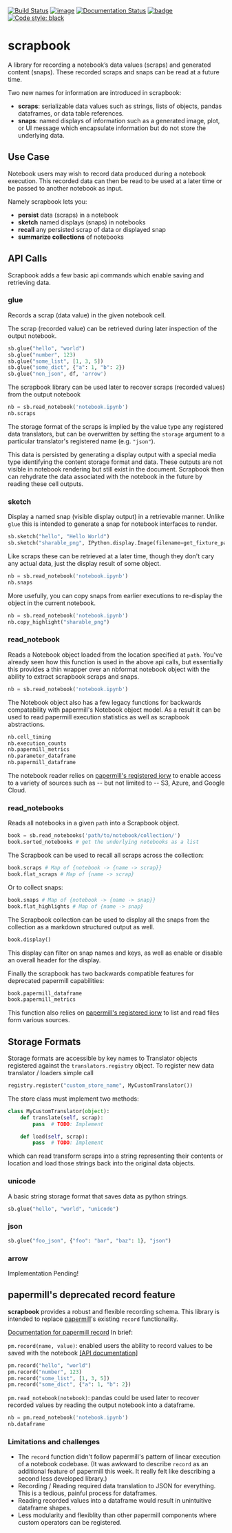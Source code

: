 <!---(binder links generated at https://mybinder.readthedocs.io/en/latest/howto/badges.html and compressed at https://tinyurl.com) -->
[![Build Status](https://travis-ci.org/nteract/scrapbook.svg?branch=master)](https://travis-ci.org/nteract/scrapbook)
[![image](https://codecov.io/github/nteract/scrapbook/coverage.svg?branch=master)](https://codecov.io/github/nteract/scrapbook=master)
[![Documentation Status](https://readthedocs.org/projects/nteract-scrapbook/badge/?version=latest)](https://nteract-scrapbook.readthedocs.io/en/latest/?badge=latest)
[![badge](https://tinyurl.com/ybk8qa3j)](https://mybinder.org/v2/gh/nteract/scrapbook/master?filepath=binder%2FResultsDemo.ipynb)
[![Code style: black](https://img.shields.io/badge/code%20style-black-000000.svg)](https://github.com/ambv/black)

# scrapbook

A library for recording a notebook’s data values (scraps) and generated content (snaps). These recorded scraps and snaps can be read at a future time.

Two new names for information are introduced in scrapbook:

- **scraps**: serializable data values such as strings, lists of objects, pandas dataframes, or data table references.
- **snaps**: named displays of information such as a generated image, plot, or UI message which encapsulate information but do not store the underlying data.

## Use Case

Notebook users may wish to record data produced during a notebook execution.
This recorded data can then be read to be used at a later time or be passed to
another notebook as input.

Namely scrapbook lets you:
- **persist** data (scraps) in a notebook
- **sketch** named displays (snaps) in notebooks
- **recall** any persisted scrap of data or displayed snap
- **summarize collections** of notebooks

## API Calls

Scrapbook adds a few basic api commands which enable saving and retrieving data.

### glue

Records a scrap (data value) in the given notebook cell.

The scrap (recorded value) can be retrieved during later inspection of the output notebook.

```python
sb.glue("hello", "world")
sb.glue("number", 123)
sb.glue("some_list", [1, 3, 5])
sb.glue("some_dict", {"a": 1, "b": 2})
sb.glue("non_json", df, 'arrow')
```

The scrapbook library can be used later to recover scraps (recorded values)  from the output notebook

```python
nb = sb.read_notebook('notebook.ipynb')
nb.scraps
```

The storage format of the scraps is implied by the value type any registered data translators, but can be overwritten by setting the `storage` argument to a particular translator's registered name (e.g. `"json"`).

This data is persisted by generating a display output with a special media type identifying the content storage format and data. These outputs are not visible in notebook rendering but still exist in the document. Scrapbook then can rehydrate the data associated with the notebook in the future by reading these cell outputs. 

### sketch

Display a named snap (visible display output) in a retrievable manner. Unlike `glue` this is intended to generate a snap for notebook interfaces to render.

```python
sb.sketch("hello", "Hello World")
sb.sketch("sharable_png", IPython.display.Image(filename=get_fixture_path("sharable.png")))
```

Like scraps these can be retrieved at a later time, though they don't cary any actual data, just the display result of some object.

```python
nb = sb.read_notebook('notebook.ipynb')
nb.snaps
```

More usefully, you can copy snaps from earlier executions to re-display the object in the current notebook.

```python
nb = sb.read_notebook('notebook.ipynb')
nb.copy_highlight("sharable_png")
```

### read_notebook

Reads a Notebook object loaded from the location specified at `path`. You've already seen how this function is used in the above api calls, but essentially this provides a thin wrapper over an nbformat notebook object with the ability to extract scrapbook scraps and snaps.

```python
nb = sb.read_notebook('notebook.ipynb')
```

The Notebook object also has a few legacy functions for backwards compatability with papermill's Notebook object model. As a result it can be used to read papermill execution statistics as well as scrapbook abstractions.

```python
nb.cell_timing
nb.execution_counts
nb.papermill_metrics
nb.parameter_dataframe
nb.papermill_dataframe
```

The notebook reader relies on [papermill's registered iorw](https://papermill.readthedocs.io/en/latest/reference/papermill-io.html) to enable access to a variety of sources such as -- but not limited to -- S3, Azure, and Google Cloud.

### read_notebooks

Reads all notebooks in a given `path` into a Scrapbook object.

```python
book = sb.read_notebooks('path/to/notebook/collection/')
book.sorted_notebooks # get the underlying notebooks as a list
```

The Scrapbook can be used to recall all scraps across the collection:
```python
book.scraps # Map of {notebook -> {name -> scrap}}
book.flat_scraps # Map of {name -> scrap}
```

Or to collect snaps:

```python
book.snaps # Map of {notebook -> {name -> snap}}
book.flat_highlights # Map of {name -> snap}
```

The Scrapbook collection can be used to display all the snaps from the collection as a markdown structured output as well.

```python
book.display()
```

This display can filter on snap names and keys, as well as enable or disable an overall header for the display.

Finally the scrapbook has two backwards compatible features for deprecated papermill capabilities:

```python
book.papermill_dataframe
book.papermill_metrics
```

This function also relies on [papermill's registered iorw](https://papermill.readthedocs.io/en/latest/reference/papermill-io.html) to list and read files form various sources.

## Storage Formats

Storage formats are accessible by key names to Translator objects registered against the `translators.registry` object. To register new data translator / loaders simple call

```python
registry.register("custom_store_name", MyCustomTranslator())
```

The store class must implement two methods:
```python
class MyCustomTranslator(object):
    def translate(self, scrap):
        pass  # TODO: Implement

    def load(self, scrap):
        pass  # TODO: Implement
```

which can read transform scraps into a string representing their contents or location and load those strings back into the original data objects.

### unicode

A basic string storage format that saves data as python strings.

```python
sb.glue("hello", "world", "unicode")
```

### json

```python
sb.glue("foo_json", {"foo": "bar", "baz": 1}, "json")
```

### arrow

Implementation Pending!

## papermill's deprecated record feature

**scrapbook** provides a robust and flexible recording schema. This library is
intended to replace [papermill](https://papermill.readthedocs.io)'s existing
`record` functionality.

[Documentation for papermill record](https://papermill.readthedocs.io/en/latest/usage.html#recording-values-to-the-notebook)
In brief:

`pm.record(name, value)`: enabled users the ability to record values to be saved
with the notebook [[API documentation]](https://papermill.readthedocs.io/en/latest/reference/papermill.html#papermill.api.record)

```python
pm.record("hello", "world")
pm.record("number", 123)
pm.record("some_list", [1, 3, 5])
pm.record("some_dict", {"a": 1, "b": 2})
```

`pm.read_notebook(notebook)`: pandas could be used later to recover recorded values by reading the output notebook into a dataframe.

```python
nb = pm.read_notebook('notebook.ipynb')
nb.dataframe
```

### Limitations and challenges

- The `record` function didn't follow papermill's pattern of linear execution
  of a notebook codebase. (It was awkward to describe `record` as an additional
  feature of papermill this week. It really felt like describing a second less 
  developed library.)
- Recording / Reading required data translation to JSON for everything. This is
  a tedious, painful process for dataframes.
- Reading recorded values into a dataframe would result in unintuitive dataframe
  shapes.
- Less modularity and flexiblity than other papermill components where custom
  operators can be registered.



